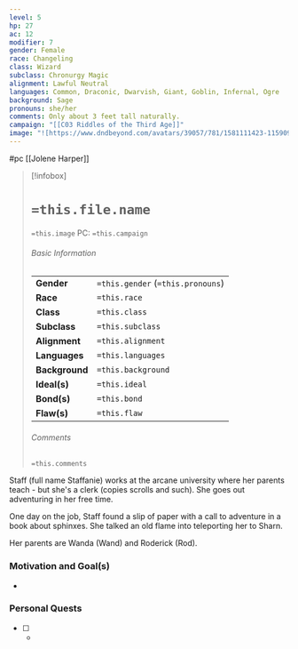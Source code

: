 ```yaml
---
level: 5
hp: 27
ac: 12
modifier: 7
gender: Female
race: Changeling
class: Wizard
subclass: Chronurgy Magic
alignment: Lawful Neutral
languages: Common, Draconic, Dwarvish, Giant, Goblin, Infernal, Ogre
background: Sage
pronouns: she/her
comments: Only about 3 feet tall naturally.
campaign: "[[C03 Riddles of the Third Age]]"
image: "![https://www.dndbeyond.com/avatars/39057/781/1581111423-115909399.jpeg|250](https://www.dndbeyond.com/avatars/39057/781/1581111423-115909399.jpeg)"
---
```

 #pc [[Jolene Harper]]

> [!infobox]
> # `=this.file.name`
> `=this.image`
> PC: `=this.campaign`
> ###### Basic Information
> |  |  |
> | ---- | ---- |
> | **Gender** | `=this.gender` (`=this.pronouns`) |
> | **Race** | `=this.race` |
> | **Class** | `=this.class` |
> | **Subclass** | `=this.subclass` |
> | **Alignment** | `=this.alignment` |
> | **Languages** | `=this.languages` |
> | **Background** | `=this.background` |
> | **Ideal(s)** | `=this.ideal` |
> | **Bond(s)** | `=this.bond` |
> | **Flaw(s)** | `=this.flaw` |
> ###### Comments
> `=this.comments`

Staff (full name Staffanie) works at the arcane university where her parents teach - but she's a clerk (copies scrolls and such). She goes out adventuring in her free time.

One day on the job, Staff found a slip of paper with a call to adventure in a book about sphinxes. She talked an old flame into teleporting her to  Sharn.

Her parents are Wanda (Wand) and Roderick (Rod).

### Motivation and Goal(s)

* 

### Personal Quests

 - [ ]  -

